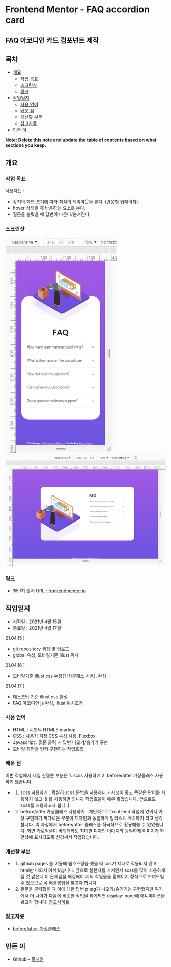 # Frontend Mentor - FAQ accordion card

## FAQ 아코디언 카드 컴포넌트 제작

## 목차

- [개요](#개요)
  - [작업 목표](#작업-목표)
  - [스크린샷](#스크린샷)
  - [링크](#링크)
- [작업일지](#작업일지)
  - [사용 언어](#사용-언어)
  - [배운 점](#배운-점)
  - [개선할 부분](#개선할-부분)
  - [참고자료](#참고자료)
- [만든 이](#만든-이)

**Note: Delete this note and update the table of contents based on what sections you keep.**

## 개요

### 작업 목표

사용자는 :

- 장치의 화면 크기에 따라 최적의 레이아웃을 본다. (반응형 웹페이지)
- hover 상태일 때 반응하는 요소를 본다.
- 질문을 눌렀을 때 답변이 나온다/숨겨진다.


### 스크린샷

![mobile](/screenshots/mobile.png)
![desktop](/screenshots/desktop.png)

### 링크

- 챌린지 출처 URL : [frontendmentor.io](https://www.frontendmentor.io/challenges/faq-accordion-card-XlyjD0Oam)
<!-- - 작업물 사이트 URL: [Add live site URL here](https://your-live-site-url.com) -->

## 작업일지

- 시작일 : 2021년 4월 15일
- 종료일 : 2021년 4월 17일

21.04.15 )

- git repository 생성 및 업로드
- global 속성, 모바일기준 illust 위치

21.04.16 )

- 모바일기준 illust css 수정(가상클래스 사용), 완성

21.04.17 )

- 데스크탑 기준 illust css 완성
- FAQ 아코디언 js 완성, illust 위치조정


### 사용 언어

- HTML : 시맨틱 HTML5 markup
- CSS : 사용자 지정 CSS 속성 사용, Flexbox
- Javascript : 질문 클릭 시 답변 나오기/숨기기 구현
- 모바일 화면을 먼저 구현하는 작업흐름

### 배운 점

이번 작업에서 제일 신경쓴 부분은 1. scss 사용하기 2. before/after 가상클래스 사용하기 였습니다.
- 1. scss 사용하기 : 확실히 scss 문법을 사용하니 가시성이 좋고 똑같은 단어를 사용하지 않고 '&'를 사용하면 되니까 작업효율이 매우 좋았습니다.  앞으로도 scss를 애용하고자 합니다.
- 2. before/after 가상클래스 사용하기 : 개인적으로 front-end 작업에 있어서 가장 구현하기 까다로운 부분이 디자인과 동일하게 일러스트 배치하기 라고 생각합니다. 이 과정에서 before/after 클래스를 적극적으로 활용해볼 수 있었습니다. 화면 가로픽셀이 바뀌더라도 최대한 디자인 이미지와 동일하게 이미지가 화면상에 표시되도록 신경써서 작업했습니다.


### 개선할 부분
- 1. github pages 를 이용해 웹호스팅을 했을 때 css가 제대로 적용되지 않고 html만 나와서 아쉬웠습니다. 앞으로 챌린지를 거치면서 scss를 많이 사용하게될 것 같은데 이 문제점을 해결해야 저의 작업물을 홈페이지 형식으로 보여드릴 수 있으므로 꼭 해결방법을 찾고자 합니다.

- 2. 질문을 클릭했을 때 이에 대한 답변 p tag가 나오기/숨기기는 구현했지만 여기에서 더 나아가 다음에 비슷한 작업을 하게되면 display: none에 애니메이션을 넣고자 합니다. [참고사이트](https://blog.hyungsub.com/entry/display-none%EC%97%90-%EC%95%A0%EB%8B%88%EB%A9%94%EC%9D%B4%EC%85%98-%EC%B6%94%EA%B0%80%ED%95%98%EA%B8%B0)

### 참고자료
- [before/after-가상클래스](http://uxuiz.cafe24.com/wp/archives/4726)


## 만든 이
- Github - [홍지원](https://github.com/g1hong)




